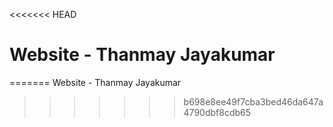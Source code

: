 <<<<<<< HEAD
# Website - Thanmay Jayakumar
=======
Website - Thanmay Jayakumar
>>>>>>> b698e8ee49f7cba3bed46da647a4790dbf8cdb65
